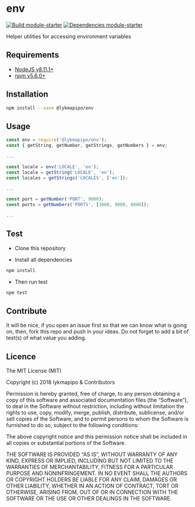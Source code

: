# env

[![Build module-starter](https://travis-ci.org/lykmapipo/env.svg?branch=master)](https://travis-ci.org/lykmapipo/env)
[![Dependencies module-starter](https://david-dm.org/lykmapipo/env.svg?style=flat-square)](https://david-dm.org/lykmapipo/env)

Helper utilities for accessing environment variables

## Requirements

- [NodeJS v8.11.1+](https://nodejs.org)
- [npm v5.6.0+](https://www.npmjs.com/)

## Installation

```sh
npm install --save @lykmapipo/env
```

## Usage

```js
const env = require('@lykmapipo/env');
const { getString, getNumber, getStrings, getNumbers } = env;

...

const locale = env('LOCALE', 'en');
const locale = getString('LOCALE', 'en');
const locales = getStrings('LOCALES', ['en']);

...

const port = getNumber('PORT', 9000);
const ports = getNumbers('PORTS', [3000, 9000, 8080]);

...

```

## Test

- Clone this repository

- Install all dependencies

```sh
npm install
```

- Then run test

```sh
npm test
```

## Contribute

It will be nice, if you open an issue first so that we can know what is going on, then, fork this repo and push in your ideas. Do not forget to add a bit of test(s) of what value you adding.

## Licence

The MIT License (MIT)

Copyright (c) 2018 lykmapipo & Contributors

Permission is hereby granted, free of charge, to any person obtaining a copy of this software and associated documentation files (the “Software”), to deal in the Software without restriction, including without limitation the rights to use, copy, modify, merge, publish, distribute, sublicense, and/or sell copies of the Software, and to permit persons to whom the Software is furnished to do so, subject to the following conditions:

The above copyright notice and this permission notice shall be included in all copies or substantial portions of the Software.

THE SOFTWARE IS PROVIDED “AS IS”, WITHOUT WARRANTY OF ANY KIND, EXPRESS OR IMPLIED, INCLUDING BUT NOT LIMITED TO THE WARRANTIES OF MERCHANTABILITY, FITNESS FOR A PARTICULAR PURPOSE AND NONINFRINGEMENT. IN NO EVENT SHALL THE AUTHORS OR COPYRIGHT HOLDERS BE LIABLE FOR ANY CLAIM, DAMAGES OR OTHER LIABILITY, WHETHER IN AN ACTION OF CONTRACT, TORT OR OTHERWISE, ARISING FROM, OUT OF OR IN CONNECTION WITH THE SOFTWARE OR THE USE OR OTHER DEALINGS IN THE SOFTWARE.
